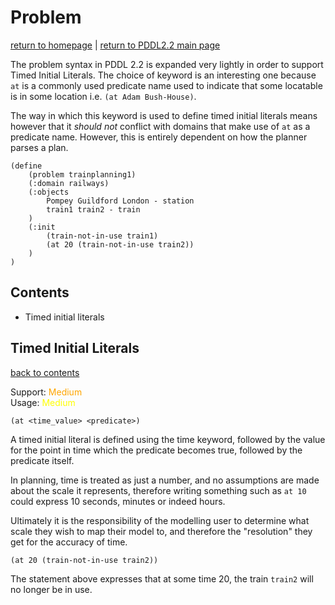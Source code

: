 # Problem
[return to homepage](../../readme.md) | [return to PDDL2.2 main page](./main.md)

The problem syntax in PDDL 2.2 is expanded very lightly in order to support Timed Initial Literals. The choice of keyword is an interesting one because `at` is a commonly used predicate name used to indicate that some locatable is in some location i.e. `(at Adam Bush-House)`. 

The way in which this keyword is used to define timed initial literals means however that it *should not* conflict with domains that make use of `at` as a predicate name. However, this is entirely dependent on how the planner parses a plan.

```
(define
    (problem trainplanning1)
    (:domain railways)
    (:objects
        Pompey Guildford London - station
        train1 train2 - train
    )
    (:init
        (train-not-in-use train1)
        (at 20 (train-not-in-use train2))
    )
)
```

## Contents
- Timed initial literals

## Timed Initial Literals
[back to contents](#contents)

Support: <span style="color:orange">Medium</span>  
Usage: <span style="color:yellow">Medium</span>

`(at <time_value> <predicate>)`

A timed initial literal is defined using the time keyword, followed by the value for the point in time which the predicate becomes true, followed by the predicate itself.

In planning, time is treated as just a number, and no assumptions are made about the scale it represents, therefore writing something such as `at 10` could express 10 seconds, minutes or indeed hours.

Ultimately it is the responsibility of the modelling user to determine what scale they wish to map their model to, and therefore the "resolution" they get for the accuracy of time.

`(at 20 (train-not-in-use train2))`

The statement above expresses that at some time 20, the train `train2` will no longer be in use.